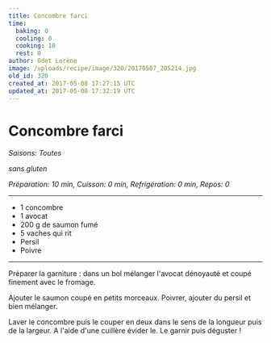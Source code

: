 ```yaml
---
title: Concombre farci
time:
  baking: 0
  cooling: 0
  cooking: 10
  rest: 0
author: Odet Lorène
image: /uploads/recipe/image/320/20170507_205214.jpg
old_id: 320
created_at: 2017-05-08 17:27:15 UTC
updated_at: 2017-05-08 17:32:19 UTC
---
```


# Concombre farci

_Saisons: Toutes_

_sans gluten_

_Préparation: 10 min, Cuisson: 0 min, Refrigération: 0 min, Repos: 0_

---

- 1 concombre
- 1 avocat
- 200 g de saumon fumé
- 5 vaches qui rit
- Persil
- Poivre

---

Préparer la garniture : dans un bol mélanger l'avocat dénoyauté et coupé finement avec le fromage.

Ajouter le saumon coupé en petits morceaux. Poivrer, ajouter du persil et bien mélanger.

Laver le concombre puis le couper en deux dans le sens de la longueur puis de la largeur. A l'aide d'une cuillère évider le. Le garnir puis déguster !
